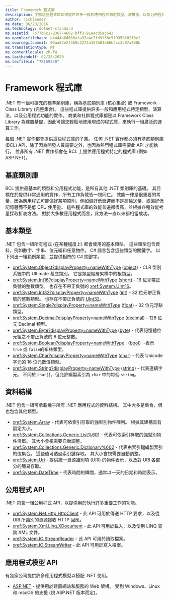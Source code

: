 ```yaml
---
title: Framework 程式庫
description: 了解這些程式庫如何提供許多一般和應用程式特定類型、演算法，以及公用程式功能的實作。
author: richlander
ms.date: 06/20/2016
ms.technology: dotnet-standard
ms.assetid: 7b77b6c1-8367-4602-bff3-91e4c05ac643
ms.openlocfilehash: d4444b6d080afa92a4e7fd9f30c5f9358f02f0ef
ms.sourcegitcommit: 00aa62e2f469c2272a457b04e66b4cc3c97a800b
ms.translationtype: MT
ms.contentlocale: zh-TW
ms.lasthandoff: 02/28/2020
ms.locfileid: "78159230"
---
```

# <a name="framework-libraries"></a>Framework 程式庫

.NET 有一組可擴充的標準類別庫，稱為基底類別庫 (核心集合) 或 Framework Class Library (完整集合)。 這些程式庫提供許多一般和應用程式特定類型、演算法，以及公用程式功能的實作。 商業和社群程式庫都是以 Framework Class Library 為建置基礎，因此可讓您輕鬆地使用現成的程式庫，來執行一組廣泛的運算工作。

每個 .NET 實作都會提供這些程式庫的子集。 任何 .NET 實作都必須有基底類別庫 (BCL) API，除了因為開發人員需要之外，也因為熱門程式庫需要此 API 才能執行。 並非所有 .NET 實作都會在 BCL 上提供應用程式特定的程式庫 (例如 ASP.NET)。

## <a name="base-class-libraries"></a>基底類別庫

BCL 提供最基本的類型和公用程式功能，是所有其他 .NET 類別庫的基礎。 其目標在於提供非常通用的實作，所有工作負載皆一視同仁。 效能一律是很重要的考量，因為應用程式可能偏好某項原則，例如偏好低延遲而不是高輸送量，或偏好低記憶體而不是低 CPU 使用量。 這些程式庫的效能普遍都很高，並根據各種效能考量採取折衷方法。 對於大多數應用程式而言，此方法一直以來都相當成功。

## <a name="primitive-types"></a>基本類型

.NET 包含一組所有程式 (在某種程度上) 都會使用的基本類型。 這些類型包含資料，例如數字、字串、位元組和任意物件。 C# 語言包含這些類型的關鍵字。 以下列出一組範例類型，並提供相符的 C# 關鍵字。

* <xref:System.Object?displayProperty=nameWithType> ([object](../csharp/language-reference/builtin-types/reference-types.md#the-object-type)) - CLR 型別系統中的 Ultimate 基底類別。 它是類型階層架構中的根類型。
* <xref:System.Int16?displayProperty=nameWithType> ([short](../csharp/language-reference/builtin-types/integral-numeric-types.md)) - 16 位元帶正負號的整數類型。 也存在不帶正負號的 <xref:System.UInt16>。
* <xref:System.Int32?displayProperty=nameWithType> ([int](../csharp/language-reference/builtin-types/integral-numeric-types.md)) - 32 位元帶正負號的整數類型。 也存在不帶正負號的 [UInt32](../csharp/language-reference/builtin-types/integral-numeric-types.md)。
* <xref:System.Single?displayProperty=nameWithType> ([float](../csharp/language-reference/builtin-types/floating-point-numeric-types.md)) - 32 位元浮點類型。
* <xref:System.Decimal?displayProperty=nameWithType> ([decimal](../csharp/language-reference/builtin-types/floating-point-numeric-types.md)) - 128 位元 Decimal 類型。
* <xref:System.Byte?displayProperty=nameWithType> ([byte](../csharp/language-reference/builtin-types/integral-numeric-types.md)) - 代表記憶體位元組之不帶正負號的 8 位元整數。
* <xref:System.Boolean?displayProperty=nameWithType> （[bool](../csharp/language-reference/builtin-types/bool.md)）-表示 `true` 或 `false`的布林類型。
* <xref:System.Char?displayProperty=nameWithType> ([char](../csharp/language-reference/builtin-types/char.md)) - 代表 Unicode 字元的 16 位元數值類型。
* <xref:System.String?displayProperty=nameWithType> ([string](../csharp/language-reference/builtin-types/reference-types.md#the-string-type)) - 代表連續字元。 不同於 `char[]`，但允許編製索引為 `char` 中的每個 `string`。

## <a name="data-structures"></a>資料結構

.NET 包含一組可承載幾乎所有 .NET 應用程式的資料結構。 其中大多是集合，但也包含其他類型。

* <xref:System.Array> - 代表可依索引存取的強型別物件陣列。 根據其建構具有固定大小。
* <xref:System.Collections.Generic.List%601> - 代表可依索引存取的強型別物件清單。 其大小會視需要自動調整。
* <xref:System.Collections.Generic.Dictionary%602> - 代表由索引鍵編製索引的值集合。 這些值可透過索引鍵存取。 其大小會視需要自動調整。
* <xref:System.Uri> - 提供統一資源識別項 (URI) 的物件表示，以及對 URI 各部分的簡易存取。
* <xref:System.DateTime> - 代表時間的瞬間，通常以一天的日期和時間表示。

## <a name="utility-apis"></a>公用程式 API

.NET 包含一組公用程式 API，以提供用於執行許多重要工作的功能。

* <xref:System.Net.Http.HttpClient> - 此 API 可用於傳送 HTTP 要求，以及從 URI 所識別的資源接收 HTTP 回應。
* <xref:System.Xml.Linq.XDocument> - 此 API 可用於載入，以及使用 LINQ 查詢 XML 文件。
* <xref:System.IO.StreamReader> - 此 API 可用於讀取檔案。
* <xref:System.IO.StreamWriter> - 此 API 可用於寫入檔案。

## <a name="app-model-apis"></a>應用程式模型 API

有幾家公司提供許多應用程式模型以搭配 .NET 使用。

* [ASP.NET](https://www.asp.net) - 提供用於建置網站和服務的 Web 架構。 受到 Windows、Linux 和 macOS 的支援 (視 ASP.NET 版本而定)。
